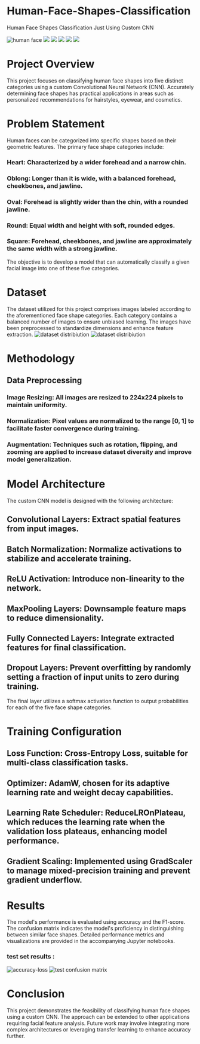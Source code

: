 # Human-Face-Shapes-Classification
Human Face Shapes Classification Just Using Custom CNN 

![human face](https://github.com/alirzx/Human-Face-Shapes-Classification/blob/main/photo_6030725518216774984_y.jpg)
![](https://github.com/alirzx/Human-Face-Shapes-Classification/blob/main/Plots/photo_6030725518216774992_y.jpg)
![](https://github.com/alirzx/Human-Face-Shapes-Classification/blob/main/Plots/photo_6030725518216774993_y.jpg)
![](https://github.com/alirzx/Human-Face-Shapes-Classification/blob/main/Plots/photo_6030725518216774994_y.jpg)
![](https://github.com/alirzx/Human-Face-Shapes-Classification/blob/main/Plots/photo_6030725518216774995_y.jpg)
![](https://github.com/alirzx/Human-Face-Shapes-Classification/blob/main/Plots/photo_6030725518216774996_y.jpg)

# Project Overview
This project focuses on classifying human face shapes into five distinct categories using a custom Convolutional Neural Network (CNN). Accurately determining face shapes has practical applications in areas such as personalized recommendations for hairstyles, eyewear, and cosmetics.

# Problem Statement
Human faces can be categorized into specific shapes based on their geometric features. The primary face shape categories include:

### Heart: Characterized by a wider forehead and a narrow chin.

### Oblong: Longer than it is wide, with a balanced forehead, cheekbones, and jawline.

### Oval: Forehead is slightly wider than the chin, with a rounded jawline.

### Round: Equal width and height with soft, rounded edges.

### Square: Forehead, cheekbones, and jawline are approximately the same width with a strong jawline.

The objective is to develop a model that can automatically classify a given facial image into one of these five categories.

# Dataset

The dataset utilized for this project comprises images labeled according to the aforementioned face shape categories. Each category contains a balanced number of images to ensure unbiased learning. The images have been preprocessed to standardize dimensions and enhance feature extraction.
![dataset distribiution](https://github.com/alirzx/Human-Face-Shapes-Classification/blob/main/Plots/photo_6030725518216774989_y.jpg)
![dataset distribiution](https://github.com/alirzx/Human-Face-Shapes-Classification/blob/main/Plots/photo_6030725518216774991_y.jpg)

# Methodology

## Data Preprocessing
### Image Resizing: All images are resized to 224x224 pixels to maintain uniformity.

### Normalization: Pixel values are normalized to the range [0, 1] to facilitate faster convergence during training.

### Augmentation: Techniques such as rotation, flipping, and zooming are applied to increase dataset diversity and improve model generalization.

# Model Architecture
The custom CNN model is designed with the following architecture:

## Convolutional Layers: Extract spatial features from input images.

## Batch Normalization: Normalize activations to stabilize and accelerate training.

## ReLU Activation: Introduce non-linearity to the network.

## MaxPooling Layers: Downsample feature maps to reduce dimensionality.

## Fully Connected Layers: Integrate extracted features for final classification.

## Dropout Layers: Prevent overfitting by randomly setting a fraction of input units to zero during training.

The final layer utilizes a softmax activation function to output probabilities for each of the five face shape categories.

# Training Configuration
## Loss Function: Cross-Entropy Loss, suitable for multi-class classification tasks.

## Optimizer: AdamW, chosen for its adaptive learning rate and weight decay capabilities.

## Learning Rate Scheduler: ReduceLROnPlateau, which reduces the learning rate when the validation loss plateaus, enhancing model performance.

## Gradient Scaling: Implemented using GradScaler to manage mixed-precision training and prevent gradient underflow.

# Results
The model's performance is evaluated using accuracy and the F1-score. The confusion matrix indicates the model's proficiency in distinguishing between similar face shapes. Detailed performance metrics and visualizations are provided in the accompanying Jupyter notebooks.

### test set results :
![accuracy-loss](https://github.com/alirzx/Human-Face-Shapes-Classification/blob/main/Plots/photo_6030725518216774998_y.jpg)
![test confusion matrix ](https://github.com/alirzx/Human-Face-Shapes-Classification/blob/main/Plots/photo_6030725518216774999_x.jpg)

# Conclusion
This project demonstrates the feasibility of classifying human face shapes using a custom CNN. The approach can be extended to other applications requiring facial feature analysis. Future work may involve integrating more complex architectures or leveraging transfer learning to enhance accuracy further.
